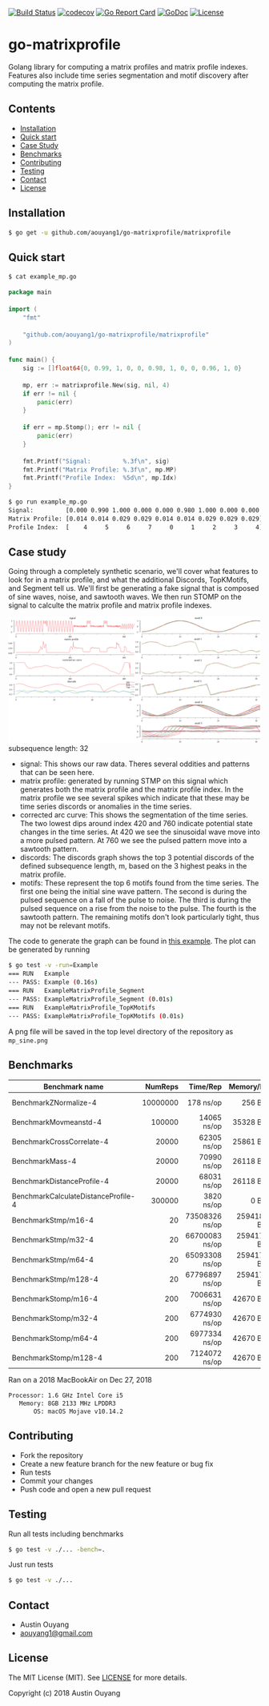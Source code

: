 [![Build Status](https://travis-ci.com/aouyang1/go-matrixprofile.svg?branch=master)](https://travis-ci.com/aouyang1/go-matrixprofile)
[![codecov](https://codecov.io/gh/aouyang1/go-matrixprofile/branch/master/graph/badge.svg)](https://codecov.io/gh/aouyang1/go-matrixprofile)
[![Go Report Card](https://goreportcard.com/badge/github.com/aouyang1/go-matrixprofile)](https://goreportcard.com/report/github.com/aouyang1/go-matrixprofile)
[![GoDoc](https://godoc.org/github.com/aouyang1/go-matrixprofile?status.svg)](https://godoc.org/github.com/aouyang1/go-matrixprofile)
[![License](https://img.shields.io/badge/License-MIT-blue.svg)](https://opensource.org/licenses/MIT)

# go-matrixprofile

Golang library for computing a matrix profiles and matrix profile indexes. Features also include time series segmentation and motif discovery after computing the matrix profile.

## Contents
- [Installation](#installation)
- [Quick start](#quick-start)
- [Case Study](#case-study)
- [Benchmarks](#benchmarks)
- [Contributing](#contributing)
- [Testing](#testing)
- [Contact](#contact)
- [License](#license)

## Installation
```sh
$ go get -u github.com/aouyang1/go-matrixprofile/matrixprofile
```

## Quick start
```sh
$ cat example_mp.go
```
```go
package main

import (
	"fmt"

	"github.com/aouyang1/go-matrixprofile/matrixprofile"
)

func main() {
	sig := []float64{0, 0.99, 1, 0, 0, 0.98, 1, 0, 0, 0.96, 1, 0}

	mp, err := matrixprofile.New(sig, nil, 4)
	if err != nil {
		panic(err)
	}

	if err = mp.Stomp(); err != nil {
		panic(err)
	}

	fmt.Printf("Signal:         %.3f\n", sig)
	fmt.Printf("Matrix Profile: %.3f\n", mp.MP)
	fmt.Printf("Profile Index:  %5d\n", mp.Idx)
}
```
```sh
$ go run example_mp.go
Signal:         [0.000 0.990 1.000 0.000 0.000 0.980 1.000 0.000 0.000 0.960 1.000 0.000]
Matrix Profile: [0.014 0.014 0.029 0.029 0.014 0.014 0.029 0.029 0.029]
Profile Index:  [    4     5     6     7     0     1     2     3     4]
```

## Case study
Going through a completely synthetic scenario, we'll cover what features to look for in a matrix profile, and what the additional Discords, TopKMotifs, and Segment tell us. We'll first be generating a fake signal that is composed of sine waves, noise, and sawtooth waves. We then run STOMP on the signal to calculte the matrix profile and matrix profile indexes.

![mpsin](https://github.com/aouyang1/go-matrixprofile/blob/master/mp_sine.png)
subsequence length: 32

* signal: This shows our raw data. Theres several oddities and patterns that can be seen here. 
* matrix profile: generated by running STMP on this signal which generates both the matrix profile and the matrix profile index. In the matrix profile we see several spikes which indicate that these may be time series discords or anomalies in the time series.
* corrected arc curve: This shows the segmentation of the time series. The two lowest dips around index 420 and 760 indicate potential state changes in the time series. At 420 we see the sinusoidal wave move into a more pulsed pattern. At 760 we see the pulsed pattern move into a sawtooth pattern.
* discords: The discords graph shows the top 3 potential discords of the defined subsequence length, m, based on the 3 highest peaks in the matrix profile.
* motifs: These represent the top 6 motifs found from the time series. The first one being the initial sine wave pattern. The second is during the pulsed sequence on a fall of the pulse to noise. The third is during the pulsed sequence on a rise from the noise to the pulse. The fourth is the sawtooth pattern. The remaining motifs don't look particularly tight, thus may not be relevant motifs.

The code to generate the graph can be found in [this example](https://github.com/aouyang1/go-matrixprofile/blob/master/matrixprofile/example_test.go#L120). The plot can be generated by running
```sh
$ go test -v -run=Example
=== RUN   Example
--- PASS: Example (0.16s)
=== RUN   ExampleMatrixProfile_Segment
--- PASS: ExampleMatrixProfile_Segment (0.01s)
=== RUN   ExampleMatrixProfile_TopKMotifs
--- PASS: ExampleMatrixProfile_TopKMotifs (0.01s)
```
A png file will be saved in the top level directory of the repository as `mp_sine.png`

## Benchmarks
Benchmark name                     | NumReps |    Time/Rep   |  Memory/Rep  |   Alloc/Rep
-----------------------------------|--------:|--------------:|-------------:|--------------:
BenchmarkZNormalize-4              | 10000000|      178 ns/op|      256 B/op|    1 allocs/op
BenchmarkMovmeanstd-4              |   100000|    14065 ns/op|    35328 B/op|    4 allocs/op
BenchmarkCrossCorrelate-4          |    20000|    62305 ns/op|    25861 B/op|    3 allocs/op
BenchmarkMass-4                    |    20000|    70990 ns/op|    26118 B/op|    4 allocs/op
BenchmarkDistanceProfile-4         |    20000|    68031 ns/op|    26118 B/op|    4 allocs/op
BenchmarkCalculateDistanceProfile-4|   300000|     3820 ns/op|        0 B/op|    0 allocs/op
BenchmarkStmp/m16-4                |       20| 73508326 ns/op| 25941804 B/op| 3973 allocs/op
BenchmarkStmp/m32-4                |       20| 66700083 ns/op| 25941715 B/op| 3973 allocs/op
BenchmarkStmp/m64-4                |       20| 65093308 ns/op| 25941715 B/op| 3973 allocs/op
BenchmarkStmp/m128-4               |       20| 67796897 ns/op| 25941715 B/op| 3973 allocs/op
BenchmarkStomp/m16-4               |      200|  7006631 ns/op|    42670 B/op|    5 allocs/op
BenchmarkStomp/m32-4               |      200|  6774930 ns/op|    42670 B/op|    5 allocs/op
BenchmarkStomp/m64-4               |      200|  6977334 ns/op|    42670 B/op|    5 allocs/op
BenchmarkStomp/m128-4              |      200|  7124072 ns/op|    42670 B/op|    5 allocs/op

Ran on a 2018 MacBookAir on Dec 27, 2018
```
Processor: 1.6 GHz Intel Core i5
   Memory: 8GB 2133 MHz LPDDR3   
       OS: macOS Mojave v10.14.2
```

## Contributing
* Fork the repository
* Create a new feature branch for the new feature or bug fix
* Run tests
* Commit your changes
* Push code and open a new pull request

## Testing
Run all tests including benchmarks
```sh
$ go test -v ./... -bench=.
```
Just run tests
```sh
$ go test -v ./...
```
## Contact
* Austin Ouyang
* aouyang1@gmail.com

## License
The MIT License (MIT). See [LICENSE](https://github.com/aouyang1/go-matrixprofile/blob/master/LICENSE) for more details.

Copyright (c) 2018 Austin Ouyang
